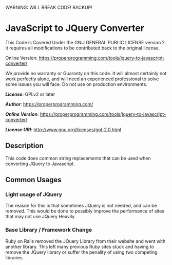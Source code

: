 WARNING:  WILL BREAK CODE!  BACKUP!

# JavaScript to JQuery Converter

This Code is Covered Under the GNU GENERAL PUBLIC LICENSE version 2. It requires all modifications to be contributed
back to the original license.

Online Version: https://properprogramming.com/tools/jquery-to-javascript-converter/

We provide no warranty or Guaranty on this code. It will almost certainly not work perfectly alone, and will need an
experienced professional to solve some issues you will face. Do not use on production environments.

***License***: GPLv2 or later

***Author***: https://properprogramming.com/

***Online Version***: https://properprogramming.com/tools/jquery-to-javascript-converter/

***License URI***: http://www.gnu.org/licenses/gpl-2.0.html

## Description

This code does common string replacements that can be used when converting JQuery to Javascript.

## Common Usages

### Light usage of JQuery

The reason for this is that sometimes JQuery is not needed, and can be removed. This would be done to possibly improve
the performance of sites that may not use JQuery Heavily.

### Base Library / Framework Change

Ruby on Rails removed the JQuery Library from their website and went with another library. This left many previous Ruby
sites stuck and having to remove the JQuery library or suffer the penality of using two competing libraries.  

